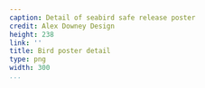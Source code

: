 ```yaml
---
caption: Detail of seabird safe release poster
credit: Alex Downey Design
height: 238
link: ''
title: Bird poster detail
type: png
width: 300
...
```

